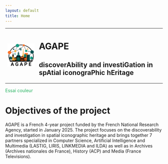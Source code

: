 ```yaml
---
layout: default
title: Home
---
```

<table>
<tr>
	<td width="20%"><img src="/images/logo_AGAPE-cropwhite.png" width="100%" alt="AGAPE logo"></td>
	<td><h1 align="left">AGAPE</h1><h2 align="left">discoverAbility and investiGation in spAtial iconograPhic hEritage</h2>
</td>
</tr>
</table>

<span style="color: #26B260;">Essai couleur</span>

# Objectives of the project

AGAPE is a French 4-year project funded by the French National Research Agency, started in January 2025. The project focuses on the discoverability and investigation in spatial iconographic heritage and brings together 7 partners specialized in Computer Science, Artificial Intelligence and Multimedia (LASTIG, LIRIS, LINKMEDIA and ILDA) as well as in Archives (Archives nationales de France), History (ACP) and Media (France Televisions).

